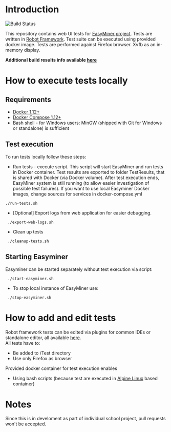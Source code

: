 # Introduction
![Build Status](https://travis-ci.org/KIZI/EasyMiner-Tests.svg?branch=master)

This repository contains web UI tests for [EasyMiner project](http://easyminer.eu).
Tests are written in [Robot Framework](http://robotframework.org/).
Test suite can be executed using provided docker image.
Tests are performed against Firefox browser.
Xvfb as an in-memory display.

**Additional build results info available [here](https://kizi.github.io/EasyMiner-Tests/)**
# How to execute tests locally
## Requirements
- [Docker 1.12+](https://docs.docker.com/engine/installation/)
- [Docker Compose 1.12+](https://docs.docker.com/compose/install/#prerequisites)
- Bash shell - for Windows users: MinGW (shipped with Git for Windows or standalone) is sufficient
## Test execution
To run tests locally follow these steps:
- Run tests - execute script. This script will start EasyMiner and run tests in Docker container.
Test results are exported to folder TestResults, that is shared with Docker (via Docker volume).
After test execution ends, EasyMiner system is still running (to allow easier investigation of possible test failures).
If you want to use local Easyminer Docker images, change sources for services in docker-compose.yml
```
./run-tests.sh
```
- [Optional] Export logs from web application for easier debugging.
```
 ./export-web-logs.sh
```
- Clean up tests
```
 ./cleanup-tests.sh 
```
## Starting Easyminer
Easyminer can be started separately without test execution via script:
```
 ./start-easyminer.sh 
```
- To stop local instance of EasyMiner use:
```
 ./stop-easyminer.sh 
```

# How to add and edit tests
Robot framework tests can be edited via plugins for common IDEs or standalone editor, all available [here](http://robotframework.org/#tools-editors).<br />
All tests have to:
- Be added to /Test directory
- Use only Firefox as browser<br />

Provided docker container for test execution enables
- Using bash scripts (because test are executed in [Alpine Linux](https://hub.docker.com/r/gliderlabs/alpine/) based container)

# Notes
Since this is in develoment as part of individual school project, pull requests won't be accepted.